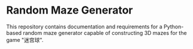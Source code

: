 # Random Maze Generator

This repository contains documentation and requirements for a Python-based
random maze generator capable of constructing 3D mazes for the game "迷宫球".

